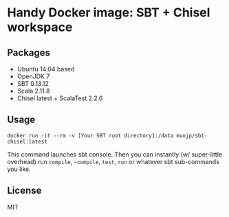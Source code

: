 # Handy Docker image: SBT + Chisel workspace

## Packages

 - Ubuntu 14.04 based
 - OpenJDK 7
 - SBT 0.13.12
 - Scala 2.11.8
 - Chisel latest + ScalaTest 2.2.6

## Usage

```
docker run -it --rm -v [Your SBT root directory]:/data muojp/sbt-chisel:latest
```

This command launches sbt console. Then you can instantly (w/ super-little overhead) run `compile`, `~compile`, `test`, `run` or whatever sbt sub-commands you like.

## License

MIT

